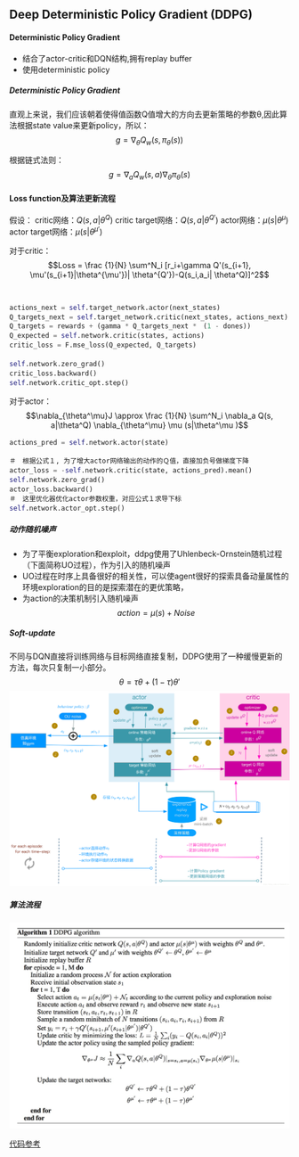 ## Deep Deterministic Policy Gradient (DDPG) 
#### Deterministic Policy Gradient
* 结合了actor-critic和DQN结构,拥有replay buffer
* 使用deterministic policy


##### Deterministic Policy Gradient
直观上来说，我们应该朝着使得值函数Q值增大的方向去更新策略的参数θ,因此算法根据state value来更新policy，所以：
$$g=\nabla_\theta Q_w(s, \pi_\theta (s))\tag{1}$$

根据链式法则：
$$g=\nabla_a Q_w(s, a) \nabla_\theta \pi_\theta (s)$$  
#### Loss function及算法更新流程
假设：
critic网络：$Q(s,a|\theta^Q)$
critic target网络：$Q(s,a|\theta^{Q'})$
actor网络：$\mu(s|\theta^\mu)$
actor target网络：$\mu(s|\theta^{\mu'})$

对于critic：
$$Loss = \frac {1}{N} \sum^N_i [r_i+\gamma Q'(s_{i+1}, \mu'(s_{i+1}|\theta^{\mu'})| \theta^{Q'})-Q(s_i,a_i| \theta^Q)]^2$$　　
```python
actions_next = self.target_network.actor(next_states)
Q_targets_next = self.target_network.critic(next_states, actions_next)
Q_targets = rewards + (gamma * Q_targets_next *　(1 - dones))
Q_expected = self.network.critic(states, actions)
critic_loss = F.mse_loss(Q_expected, Q_targets)

self.network.zero_grad()
critic_loss.backward()
self.network.critic_opt.step()
```
对于actor：
$$\nabla_{\theta^\mu}J \approx \frac {1}{N} \sum^N_i \nabla_a Q(s, a|\theta^Q) \nabla_{\theta^\mu} \mu (s|\theta^\mu )$$
```python
actions_pred = self.network.actor(state)

＃　根据公式１, 为了增大actor网络输出的动作的Ｑ值，直接加负号做梯度下降
actor_loss = -self.network.critic(state, actions_pred).mean()
self.network.zero_grad()
actor_loss.backward()
＃　这里优化器优化actor参数权重，对应公式１求导下标
self.network.actor_opt.step()
```
##### 动作随机噪声
* 为了平衡exploration和exploit，ddpg使用了Uhlenbeck-Ornstein随机过程（下面简称UO过程），作为引入的随机噪声
* UO过程在时序上具备很好的相关性，可以使agent很好的探索具备动量属性的环境exploration的目的是探索潜在的更优策略，
* 为action的决策机制引入随机噪声  
$$action = \mu(s)+Noise$$

##### Soft-update
不同与DQN直接将训练网络与目标网络直接复制，DDPG使用了一种缓慢更新的方法，每次只复制一小部分。
$$\theta = \tau \theta + (1-\tau)\theta'$$
![avatar](imgs/ddpg.jpeg)
##### 算法流程
![avatar](imgs/DDPG-alg.png)

[代码参考](https://github.com/udacity/deep-reinforcement-learning)